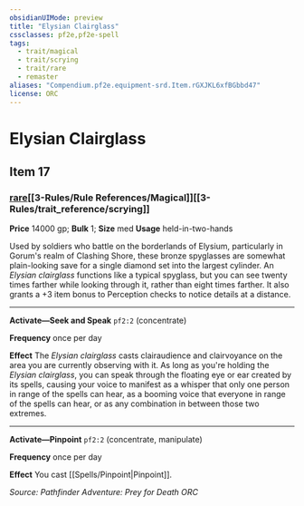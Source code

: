 ```yaml
---
obsidianUIMode: preview
title: "Elysian Clairglass"
cssclasses: pf2e,pf2e-spell
tags:
  - trait/magical
  - trait/scrying
  - trait/rare
  - remaster
aliases: "Compendium.pf2e.equipment-srd.Item.rGXJKL6xfBGbbd47"
license: ORC
---
```

# Elysian Clairglass
## Item 17
### [rare](rare.md "Rare Rarity Trait")[[3-Rules/Rule References/Magical]][[3-Rules/trait_reference/scrying]]


**Price** 14000 gp; 
**Bulk** 1; **Size** med
**Usage** held-in-two-hands

Used by soldiers who battle on the borderlands of Elysium, particularly in Gorum's realm of Clashing Shore, these bronze spyglasses are somewhat plain-looking save for a single diamond set into the largest cylinder. An _Elysian clairglass_ functions like a typical spyglass, but you can see twenty times farther while looking through it, rather than eight times farther. It also grants a +3 item bonus to Perception checks to notice details at a distance.

* * *

**Activate—Seek and Speak** `pf2:2` (concentrate)

**Frequency** once per day

**Effect** The _Elysian clairglass_ casts clairaudience and clairvoyance on the area you are currently observing with it. As long as you're holding the _Elysian clairglass_, you can speak through the floating eye or ear created by its spells, causing your voice to manifest as a whisper that only one person in range of the spells can hear, as a booming voice that everyone in range of the spells can hear, or as any combination in between those two extremes.

* * *

**Activate—Pinpoint** `pf2:2` (concentrate, manipulate)

**Frequency** once per day

**Effect** You cast [[Spells/Pinpoint|Pinpoint]].

*Source: Pathfinder Adventure: Prey for Death*
*ORC*